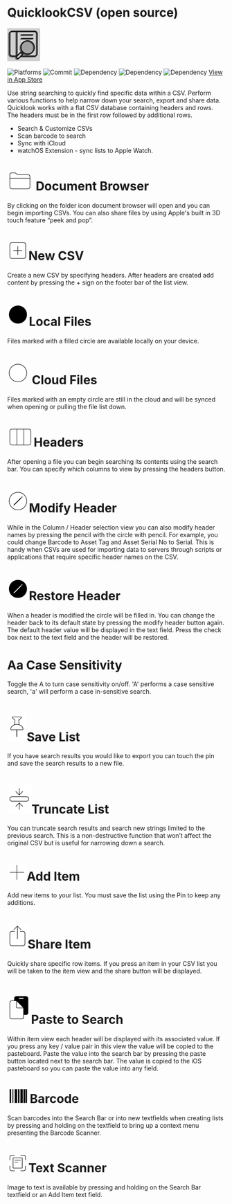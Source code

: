# QuicklookCSV (open source)

![Logo](https://github.com/mdoyle1/quicklookCSV/blob/master/quicklookCSV/Assets.xcassets/AppIcon.appiconset/Icon-76.png?raw=true)

![Platforms](https://img.shields.io/badge/Platforms-iOS%20--%20watchOS-lightgrey) ![Commit](https://img.shields.io/github/last-commit/mdoyle1/quicklookCSV) ![Dependency](https://img.shields.io/badge/SwiftCSV-0.5.6-red) ![Dependency](https://img.shields.io/badge/ScannerOverlay-1.0.1-orange) ![Dependency](https://img.shields.io/badge/SwiftUIRefresh-0.0.3-blue) 
[View in App Store](https://apps.apple.com/us/app/quicklookcsv/id1521784684)

Use string searching to quickly find specific data within a CSV. Perform various functions to help narrow down your search, export and share data. Quicklook works with a flat CSV database containing headers and rows. The headers must be in the first row followed by additional rows.

  - Search & Customize CSVs
  - Scan barcode to search
  - Sync with iCloud
  - watchOS Extension - sync lists to Apple Watch.

# ![Document](https://github.com/mdoyle1/quicklookCSV/blob/master/sfsymbols/folder.png?raw=true) Document Browser
By clicking on the folder icon document browser will open and you can begin importing CSVs.  You can also share files by using Apple's built in 3D touch feature “peek and pop”.

# ![New CSV](https://github.com/mdoyle1/quicklookCSV/blob/master/sfsymbols/plus.square.png?raw=true)New CSV
Create a new CSV by specifying headers.  After headers are created add content by pressing the + sign on the footer bar of the list view.

# ![Local File](https://github.com/mdoyle1/quicklookCSV/blob/master/sfsymbols/circle.fill.png?raw=true)Local Files
Files marked with a filled circle are available locally on your device.

# ![Cloud Files](https://github.com/mdoyle1/quicklookCSV/blob/master/sfsymbols/circle.png?raw=true) Cloud Files
Files marked with an empty circle are still in the cloud and will be synced when opening or pulling the file list down.

# ![Headers](https://github.com/mdoyle1/quicklookCSV/blob/master/sfsymbols/rectangle.split.3x1.png?raw=true)Headers
After opening a file you can begin searching its contents using the search bar. You can specify which columns to view by pressing the headers button.

# ![Modify Header](https://github.com/mdoyle1/quicklookCSV/blob/master/sfsymbols/pencil.circle.png?raw=true)Modify Header
While in the Column / Header selection view you can also modify header names by pressing the pencil with the circle with pencil.  For example, you could change Barcode to Asset Tag and Asset Serial No to Serial.  This is handy when CSVs are used for importing data to servers through scripts or applications that require specific header names on the CSV.

# ![Restore Header](https://github.com/mdoyle1/quicklookCSV/blob/master/sfsymbols/pencil.circle.fill.png?raw=true)Restore Header
When a header is modified the circle will be filled in. You can change the header back to its default state by pressing the modify header button again.  The default header value will be displayed in the text field.  Press the check box next to the text field and the header will be restored.

# Aa Case Sensitivity
Toggle the A to turn case sensitivity on/off.  'A' performs a case sensitive search, 'a' will perform a case in-sensitive search.

# ![Save List](https://github.com/mdoyle1/quicklookCSV/blob/master/sfsymbols/pin.png?raw=true)Save List
If you have search results you would like to export you can touch the pin and save the search results to a new file.

# ![Truncate List](https://github.com/mdoyle1/quicklookCSV/blob/master/sfsymbols/rectangle.compress.vertical.png?raw=true)Truncate List
You can truncate search results and search new strings limited to the previous search. This is a non-destructive function that won’t affect the original CSV but is useful for narrowing down a search.

# ![Add Item](https://github.com/mdoyle1/quicklookCSV/blob/master/sfsymbols/plus.png?raw=true)Add Item
Add new items to your list.  You must save the list using the Pin to keep any additions.

# ![Share Item](https://github.com/mdoyle1/quicklookCSV/blob/master/sfsymbols/square.and.arrow.up.png?raw=true)Share Item
Quickly share specific row items.  If you press an item in your CSV list you will be taken to the item view and the share button will be displayed.

# ![Paste to Search](https://github.com/mdoyle1/quicklookCSV/blob/master/sfsymbols/doc.on.clipboard.png?raw=true)Paste to Search
Within item view each header will be displayed with its associated value.  If you press any key / value pair in this view the value will be copied to the pasteboard.  Paste the value into the search bar by pressing the paste button located next to the search bar. The value is copied to the iOS pasteboard so you can paste the value into any field.

# ![Barcode](https://github.com/mdoyle1/quicklookCSV/blob/master/sfsymbols/barcode.png?raw=true)Barcode
Scan barcodes into the Search Bar or into new textfields when creating lists by pressing and holding on the textfield to bring up a context menu presenting the Barcode Scanner.

# ![Text Scanner](https://github.com/mdoyle1/quicklookCSV/blob/master/sfsymbols/doc.text.viewfinder.png?raw=true)Text Scanner
Image to text is available by pressing and holding on the Search Bar textfield or an Add Item text field.




